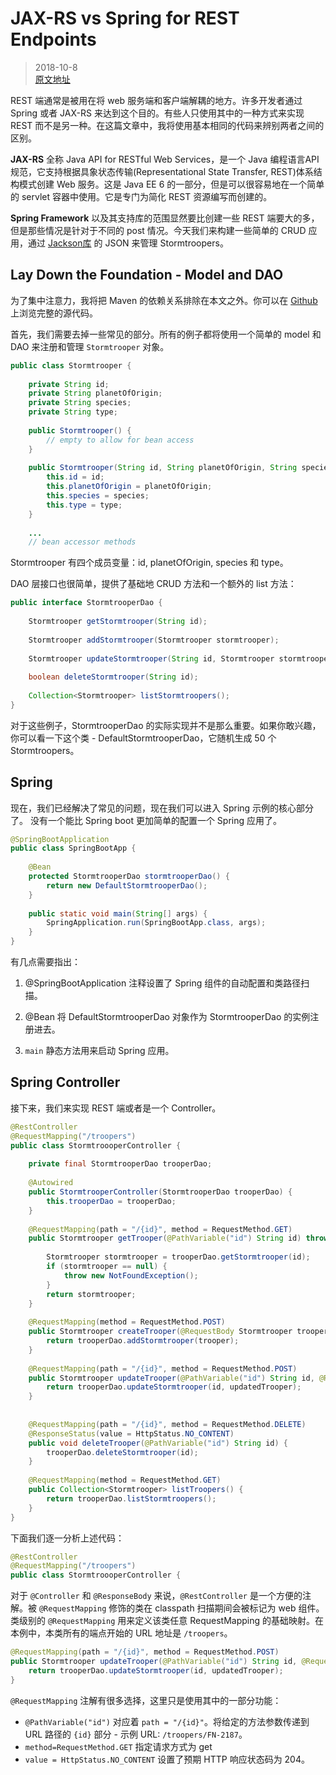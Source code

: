 #   JAX-RS vs Spring for REST Endpoints

>   2018-10-8   
>   [原文地址](https://stormpath.com/blog/jax-rs-vs-spring-rest-endpoints)

REST 端通常是被用在将 web 服务端和客户端解耦的地方。许多开发者通过 Spring 或者 JAX-RS 来达到这个目的。有些人只使用其中的一种方式来实现 REST 而不是另一种。在这篇文章中，我将使用基本相同的代码来辨别两者之间的区别。

**JAX-RS** 全称 Java API for RESTful Web Services，是一个 Java 编程语言API 规范，它支持根据具象状态传输(Representational State Transfer, REST)体系结构模式创建 Web 服务。这是 Java EE 6 的一部分，但是可以很容易地在一个简单的 servlet 容器中使用。它是专门为简化 REST 资源编写而创建的。

**Spring Framework** 以及其支持库的范围显然要比创建一些 REST 端要大的多，但是那些情况是针对于不同的 post 情况。今天我们来构建一些简单的 CRUD 应用，通过 [Jackson库](http://wiki.fasterxml.com/JacksonHome) 的 JSON 来管理 Stormtroopers。

## Lay Down the Foundation - Model and DAO

为了集中注意力，我将把 Maven 的依赖关系排除在本文之外。你可以在 [Github](http://github.com/stormpath/jaxrs-spring-blog-example) 上浏览完整的源代码。

首先，我们需要去掉一些常见的部分。所有的例子都将使用一个简单的 model 和DAO 来注册和管理 `Stormtrooper` 对象。

```java
public class Stormtrooper {
 
    private String id;
    private String planetOfOrigin;
    private String species;
    private String type;
 
    public Stormtrooper() {
        // empty to allow for bean access
    }
 
    public Stormtrooper(String id, String planetOfOrigin, String species, String type) {
        this.id = id;
        this.planetOfOrigin = planetOfOrigin;
        this.species = species;
        this.type = type;
    }
 
    ...
    // bean accessor methods
```

Stormtrooper 有四个成员变量：id, planetOfOrigin, species 和 type。

DAO 层接口也很简单，提供了基础地 CRUD 方法和一个额外的 list 方法：

```java
public interface StormtrooperDao {
 
    Stormtrooper getStormtrooper(String id);
 
    Stormtrooper addStormtrooper(Stormtrooper stormtrooper);
 
    Stormtrooper updateStormtrooper(String id, Stormtrooper stormtrooper);
 
    boolean deleteStormtrooper(String id);
 
    Collection<Stormtrooper> listStormtroopers();
}
```

对于这些例子，StormtrooperDao 的实际实现并不是那么重要。如果你敢兴趣，你可以看一下这个类 - DefaultStormtrooperDao，它随机生成 50 个 Stormtroopers。

## Spring

现在，我们已经解决了常见的问题，现在我们可以进入 Spring 示例的核心部分了。 没有一个能比 Spring boot 更加简单的配置一个 Spring 应用了。

```java
@SpringBootApplication
public class SpringBootApp {
 
    @Bean
    protected StormtrooperDao stormtrooperDao() {
        return new DefaultStormtrooperDao();
    }
 
    public static void main(String[] args) {
        SpringApplication.run(SpringBootApp.class, args);
    }
}
```

有几点需要指出：

1.  @SpringBootApplication 注释设置了 Spring 组件的自动配置和类路径扫描。

1.  @Bean 将 DefaultStormtrooperDao 对象作为 StormtrooperDao 的实例注册进去。

1.  `main` 静态方法用来启动 Spring 应用。

## Spring Controller

接下来，我们来实现 REST 端或者是一个 Controller。

```java
@RestController
@RequestMapping("/troopers")
public class StormtroooperController {
 
    private final StormtrooperDao trooperDao;
 
    @Autowired
    public StormtrooperController(StormtrooperDao trooperDao) {
        this.trooperDao = trooperDao;
    }
 
    @RequestMapping(path = "/{id}", method = RequestMethod.GET)
    public Stormtrooper getTrooper(@PathVariable("id") String id) throws NotFoundException {
 
        Stormtrooper stormtrooper = trooperDao.getStormtrooper(id);
        if (stormtrooper == null) {
            throw new NotFoundException();
        }
        return stormtrooper;
    }
 
    @RequestMapping(method = RequestMethod.POST)
    public Stormtrooper createTrooper(@RequestBody Stormtrooper trooper) {
        return trooperDao.addStormtrooper(trooper);
    }
 
    @RequestMapping(path = "/{id}", method = RequestMethod.POST)
    public Stormtrooper updateTrooper(@PathVariable("id") String id, @RequestBody Stormtrooper updatedTrooper) throws NotFoundException {
        return trooperDao.updateStormtrooper(id, updatedTrooper);
    }
 
 
    @RequestMapping(path = "/{id}", method = RequestMethod.DELETE)
    @ResponseStatus(value = HttpStatus.NO_CONTENT)
    public void deleteTrooper(@PathVariable("id") String id) {
        trooperDao.deleteStormtrooper(id);
    }
 
    @RequestMapping(method = RequestMethod.GET)
    public Collection<Stormtrooper> listTroopers() {
        return trooperDao.listStormtroopers();
    }
}
```

下面我们逐一分析上述代码：

```java
@RestController
@RequestMapping("/troopers")
public class StormtroooperController {
```

对于 `@Controller` 和 `@ResponseBody` 来说，`@RestController` 是一个方便的注解。被 `@RequestMapping` 修饰的类在 classpath 扫描期间会被标记为 web 组件。类级别的 `@RequestMapping` 用来定义该类任意 RequestMapping 的基础映射。在本例中，本类所有的端点开始的 URL 地址是 `/troopers`。

```java
@RequestMapping(path = "/{id}", method = RequestMethod.POST)
public Stormtrooper updateTrooper(@PathVariable("id") String id, @RequestBody Stormtrooper updatedTrooper) throws NotFoundException {
    return trooperDao.updateStormtrooper(id, updatedTrooper);
}
```

`@RequestMapping` 注解有很多选择，这里只是使用其中的一部分功能：

-   `@PathVariable("id")` 对应着 `path = "/{id}"`。将给定的方法参数传递到 URL 路径的 `{id}` 部分 - 示例 URL: `/troopers/FN-2187`。
-   `method=RequestMethod.GET` 指定请求方式为 get
-   `value = HttpStatus.NO_CONTENT` 设置了预期 HTTP 响应状态码为 204。